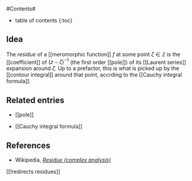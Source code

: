 

#Contents#
* table of contents
{:toc}

## Idea

The _residue_ of a [[meromorphic function]] $f$ at some point $\zeta \in \mathbb{Z}$ is the [[coefficient]] of $(z - \zeta)^{-1}$ (the first order [[pole]]) of its [[Laurent series]] expansion around $\zeta$. Up to a prefactor, this is what is picked up by the [[contour integral]] around that point, accrding to the [[Cauchy integral formula]].

## Related entries

* [[pole]]

* [[Cauchy integral formula]]

## References

* Wikipedia, _<a href="https://en.wikipedia.org/wiki/Residue_(complex_analysis)">Residue (complex analysis)</a>_

[[!redirects residues]]

